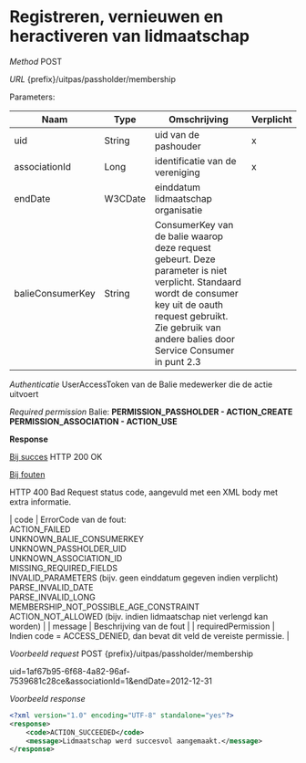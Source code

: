 ---
---

# Registreren, vernieuwen en heractiveren van lidmaatschap

_Method_
POST

_URL_
{prefix}/uitpas/passholder/membership

Parameters:

| **Naam** | **Type** | **Omschrijving** | **Verplicht** |
| --- | --- | --- | --- |
| uid | String | uid van de pashouder | x |
| associationId | Long | identificatie van de vereniging | x |
| endDate | W3CDate | einddatum lidmaatschap organisatie |  |
| balieConsumerKey | String | ConsumerKey van de balie waarop deze request gebeurt. Deze parameter is niet verplicht. Standaard wordt de consumer key uit de oauth request gebruikt. Zie gebruik van andere balies door Service Consumer in punt 2.3 |  |

_Authenticatie_
UserAccessToken van de Balie medewerker die de actie uitvoert

_Required permission_
Balie: **PERMISSION_PASSHOLDER - ACTION_CREATE**
**PERMISSION_ASSOCIATION - ACTION_USE**

**Response**

<u>Bij succes</u>
HTTP 200 OK

<u>Bij fouten</u>

HTTP 400 Bad Request status code, aangevuld met een XML body met extra informatie.

| code | ErrorCode van de fout:<br>ACTION_FAILED<br>UNKNOWN_BALIE_CONSUMERKEY<br>UNKNOWN_PASSHOLDER_UID<br>UNKNOWN_ASSOCIATION_ID<br>MISSING_REQUIRED_FIELDS<br>INVALID_PARAMETERS (bijv. geen einddatum gegeven indien verplicht)<br>PARSE_INVALID_DATE<br>PARSE_INVALID_LONG<br>MEMBERSHIP_NOT_POSSIBLE_AGE_CONSTRAINT<br>ACTION_NOT_ALLOWED (bijv. indien lidmaatschap niet verlengd kan worden) |
| message | Beschrijving van de fout |
| requiredPermission | Indien code = ACCESS_DENIED, dan bevat dit veld de vereiste permissie. |

_Voorbeeld request_
POST {prefix}/uitpas/passholder/membership

uid=1af67b95-6f68-4a82-96af-7539681c28ce&associationId=1&endDate=2012-12-31

_Voorbeeld response_


~~~xml
<?xml version="1.0" encoding="UTF-8" standalone="yes"?>
<response>
	<code>ACTION_SUCCEEDED</code>
	<message>Lidmaatschap werd succesvol aangemaakt.</message>
</response>
~~~
